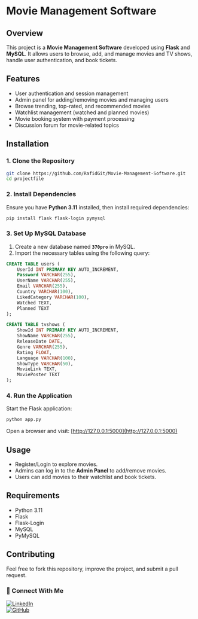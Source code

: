 # Movie Management Software

## Overview

This project is a **Movie Management Software** developed using **Flask** and **MySQL**. It allows users to browse, add, and manage movies and TV shows, handle user authentication, and book tickets.

## Features

- User authentication and session management
- Admin panel for adding/removing movies and managing users
- Browse trending, top-rated, and recommended movies
- Watchlist management (watched and planned movies)
- Movie booking system with payment processing
- Discussion forum for movie-related topics

## Installation

### **1. Clone the Repository**

```bash
git clone https://github.com/RafidGit/Movie-Management-Software.git
cd projectfile
```

### **2. Install Dependencies**

Ensure you have **Python 3.11** installed, then install required dependencies:

```bash
pip install flask flask-login pymysql
```

### **3. Set Up MySQL Database**

1. Create a new database named **`370pro`** in MySQL.
2. Import the necessary tables using the following query:

```sql
CREATE TABLE users (
    UserId INT PRIMARY KEY AUTO_INCREMENT,
    Password VARCHAR(255),
    UserName VARCHAR(255),
    Email VARCHAR(255),
    Country VARCHAR(100),
    LikedCategory VARCHAR(100),
    Watched TEXT,
    Planned TEXT
);

CREATE TABLE tvshows (
    ShowId INT PRIMARY KEY AUTO_INCREMENT,
    ShowName VARCHAR(255),
    ReleaseDate DATE,
    Genre VARCHAR(255),
    Rating FLOAT,
    Language VARCHAR(100),
    ShowType VARCHAR(50),
    MovieLink TEXT,
    MoviePoster TEXT
);
```

### **4. Run the Application**

Start the Flask application:

```bash
python app.py
```

Open a browser and visit: [http://127.0.0.1:5000](http://127.0.0.1:5000)

## Usage

- Register/Login to explore movies.
- Admins can log in to the **Admin Panel** to add/remove movies.
- Users can add movies to their watchlist and book tickets.

## Requirements

- Python 3.11
- Flask
- Flask-Login
- MySQL
- PyMySQL

## Contributing

Feel free to fork this repository, improve the project, and submit a pull request.

### 🔗 Connect With Me  
[![LinkedIn](https://img.shields.io/badge/LinkedIn-Connect-blue)](https://www.linkedin.com/in/md-zahin-abrar-badruddoza-9022a421a)  
[![GitHub](https://img.shields.io/badge/GitHub-Visit-lightgrey)](https://github.com/ZahinAbrarBdoza)  

